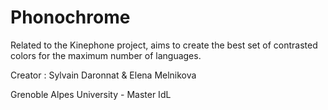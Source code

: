 # Phonochrome
Related to the Kinephone project, aims to create the best set of contrasted colors for the maximum number of languages.

Creator : Sylvain Daronnat & Elena Melnikova

Grenoble Alpes University - Master IdL
